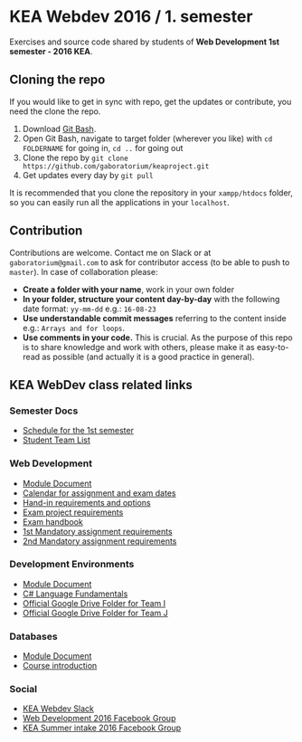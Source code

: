 # KEA Webdev 2016 / 1. semester
Exercises and source code shared by students of **Web Development 1st semester - 2016 KEA**.

## Cloning the repo
If you would like to get in sync with repo, get the updates or contribute, you need the clone the repo.

  1. Download [Git Bash](https://git-scm.com/downloads).
  2. Open Git Bash, navigate to target folder (wherever you like) with `cd FOLDERNAME` for going in, `cd ..` for going out
  3. Clone the repo by `git clone https://github.com/gaboratorium/keaproject.git`
  4. Get updates every day by `git pull`

  It is recommended that you clone the repository in your `xampp/htdocs` folder, so you can easily run all the applications in your `localhost`.

## Contribution
Contributions are welcome. Contact me on Slack or at `gaboratorium@gmail.com` to ask for contributor access (to be able to push to `master`).
In case of collaboration please:

- **Create a folder with your name**, work in your own folder
- **In your folder, structure your content day-by-day** with the following date format: `yy-mm-dd` e.g.: `16-08-23`
- **Use understandable commit messages** referring to the content inside e.g.: `Arrays and for loops`.
- **Use comments in your code.** This is crucial. As the purpose of this repo is to share knowledge and work with others, please make it as easy-to-read as possible (and actually it is a good practice in general).

## KEA WebDev class related links

### Semester Docs

 - [Schedule for the 1st semester](https://docs.google.com/spreadsheets/d/17calSFIYJFmXsx4_O_10RNqLMmBvAVo4JTxCHQg09Vw/edit#gid=0)
 - [Student Team List](https://docs.google.com/spreadsheets/d/1oXzW_VJzaGSPwl-xk4gjTpnE0JLmhTNCugGSDuV7a8M/pubhtml)

### Web Development

 - [Module Document](https://docs.google.com/document/d/1e27PmGJw-Y4IZqmP-YWFgqb2P4tU5KU3qvJVnytV-MY/pub)
 - [Calendar for assignment and exam dates](https://docs.google.com/spreadsheets/d/1m3lTxiW8433h5L_g9lljzWvtmq4-WX2qlkkREfrFIsY/edit#gid=0)
 - [Hand-in requirements and options](https://docs.google.com/spreadsheets/d/1D8OHzxcbDc_Reom1hbl5pxeK6pxjodrXVPPaBf6U43c/edit)
 - [Exam project requirements](https://docs.google.com/document/d/11s2seqE7-sMjOlLTH6CrvpR1EgmdbYKgYRNr5ufKgEE/edit)
 - [Exam handbook](https://docs.google.com/document/d/1nqPh-wW_y-a5riZjggVnUCiCJbkGkNgWXdi0iwHyaPk/edit)
 - [1st Mandatory assignment requirements](https://docs.google.com/document/d/1juLrh62X-OzMA8Cu8ttIebpwneKRjIA6lsgCum0JT6A/pub)
 - [2nd Mandatory assignment requirements](https://docs.google.com/document/d/1LjdQQF_ORM-ow6FWl2LEpwK3SMfPcW6udFSirH9SD-Y/pub)

### Development Environments
 - [Module Document](https://drive.google.com/open?id=0B3bphlthkijSZGFxazhQRG5lRTA)
 - [C# Language Fundamentals](https://docs.google.com/presentation/d/1BGi6YZg3Li9IsuJa3Z7URg8JYRvA_yJ-ij0ydRuZzHY/edit#slide=id.g17023dfeb3_0_120)
 - [Official Google Drive Folder for Team I](https://drive.google.com/drive/folders/0B6jqucXqXPUVdG5NT1AzZVVQN0E)
 - [Official Google Drive Folder for Team J](https://drive.google.com/drive/folders/0B6jqucXqXPUVNnZzSERiV0s5Rnc)

### Databases

 - [Module Document](https://fronter.com/kea/links/files.phtml/1153049437$792389443$/Semester+1/Databases/Module+description+_prcent_28with+ongoing+study+plan_prcent_29)
 - [Course introduction](https://fronter.com/kea/links/files.phtml/1153049437$792389443$/Semester+1/Databases/Course+Introduction.pdf)

### Social

 - [KEA Webdev Slack](https://keawebdev.slack.com/)
 - [Web Development 2016 Facebook Group](https://www.facebook.com/groups/215100098887982/)
 - [KEA Summer intake 2016 Facebook Group](https://www.facebook.com/groups/keasummerintake16/)
